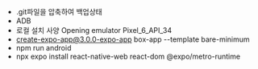 - .git파일을 압축하여 백업상태 
- ADB 
- 로컬 설치 사양 Opening emulator Pixel_6_API_34
- create-expo-app@3.0.0-expo-app box-app --template bare-minimum
- npm run android
- npx expo install react-native-web react-dom @expo/metro-runtime